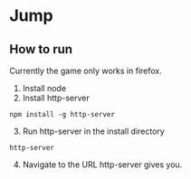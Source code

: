 # Jump

## How to run
Currently the game only works in firefox.

1. Install node
2. Install http-server
```
npm install -g http-server
```
3. Run http-server in the install directory
```
http-server
```
4. Navigate to the URL http-server gives you.

